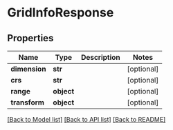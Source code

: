 # GridInfoResponse

## Properties
Name | Type | Description | Notes
------------ | ------------- | ------------- | -------------
**dimension** | **str** |  | [optional] 
**crs** | **str** |  | [optional] 
**range** | **object** |  | [optional] 
**transform** | **object** |  | [optional] 

[[Back to Model list]](../README.md#documentation-for-models) [[Back to API list]](../README.md#documentation-for-api-endpoints) [[Back to README]](../README.md)

